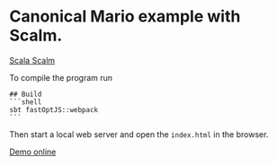 # Canonical Mario example with Scalm.
[Scala Scalm](https://github.com/julienrf/scalm)

To compile the program run

    ## Build
    ```shell
    sbt fastOptJS::webpack
    ```

Then start a local web server and open the `index.html` in the browser.

[Demo online](https://salc2.github.io/mario-scalm)
